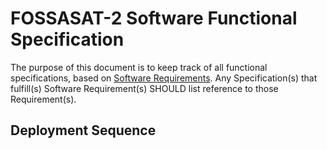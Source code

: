 # FOSSASAT-2 Software Functional Specification
The purpose of this document is to keep track of all functional specifications, based on [Software Requirements](https://github.com/FOSSASystems/FOSSASAT-2/blob/master/docs/Software%20Requirements.md). Any Specification(s) that fulfill(s) Software Requirement(s) SHOULD list reference to those Requirement(s).

## Deployment Sequence
